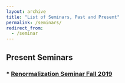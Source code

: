 ```yaml
---
layout: archive
title: "List of Seminars, Past and Present"
permalink: /seminars/
redirect_from:
  - /seminar
---
```


##  Present Seminars

###  * [Renormalization Seminar Fall 2019](./renormalizationfall2019/)

<!---
##  Past Seminars
--->